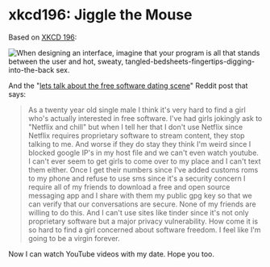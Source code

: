 # xkcd196: Jiggle the Mouse

Based on [XKCD 196](https://xkcd.com/196/):

![When designing an interface, imagine that your program is all that stands
  between the user and hot, sweaty,
  tangled-bedsheets-fingertips-digging-into-the-back
  sex.](http://imgs.xkcd.com/comics/command_line_fu.png)

And the "[lets talk about the free software dating scene](https://redd.it/4aauib)"
Reddit post that says:

> As a twenty year old single male I think it's very hard to find a girl who's
> actually interested in free software. I've had girls jokingly ask to "Netflix
> and chill" but when I tell her that I don't use Netflix since Netflix
> requires proprietary software to stream content, they stop talking to me. And
> worse if they do stay they think I'm weird since I blocked google IP's in my
> host file and we can't even watch youtube. I can't ever seem to get girls to
> come over to my place and I can't text them either. Once I get their numbers
> since I've added customs roms to my phone and refuse to use sms since it's a
> security concern I require all of my friends to download a free and open
> source messaging app and I share with them my public gpg key so that we can
> verify that our conversations are secure. None of my friends are willing to
> do this. And I can't use sites like tinder since it's not only proprietary
> software but a major privacy vulnerability. How come it is so hard to find a
> girl concerned about software freedom. I feel like I'm going to be a virgin
> forever.

Now I can watch YouTube videos with my date. Hope you too.

